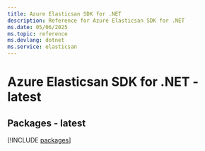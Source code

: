 ```yaml
---
title: Azure Elasticsan SDK for .NET
description: Reference for Azure Elasticsan SDK for .NET
ms.date: 05/06/2025
ms.topic: reference
ms.devlang: dotnet
ms.service: elasticsan
---
```

# Azure Elasticsan SDK for .NET - latest
## Packages - latest
[!INCLUDE [packages](elasticsan-index.md)]